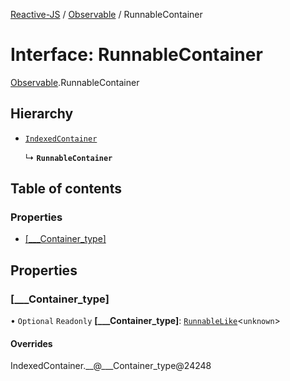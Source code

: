 [Reactive-JS](../README.md) / [Observable](../modules/Observable.md) / RunnableContainer

# Interface: RunnableContainer

[Observable](../modules/Observable.md).RunnableContainer

## Hierarchy

- [`IndexedContainer`](types.IndexedContainer.md)

  ↳ **`RunnableContainer`**

## Table of contents

### Properties

- [[\_\_\_Container\_type]](Observable.RunnableContainer.md#[___container_type])

## Properties

### [\_\_\_Container\_type]

• `Optional` `Readonly` **[\_\_\_Container\_type]**: [`RunnableLike`](types.RunnableLike.md)<`unknown`\>

#### Overrides

IndexedContainer.\_\_@\_\_\_Container\_type@24248
